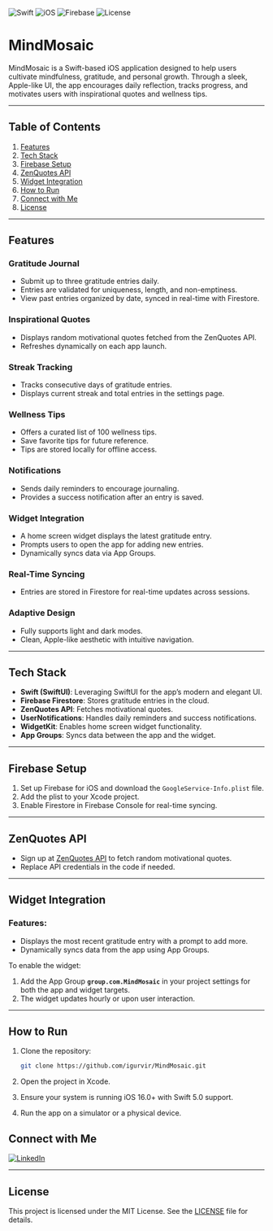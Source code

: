 ![Swift](https://img.shields.io/badge/Swift-5.0-orange.svg)
![iOS](https://img.shields.io/badge/iOS-16.0%2B-blue.svg)
![Firebase](https://img.shields.io/badge/Firebase-Firestore-yellow.svg)
![License](https://img.shields.io/badge/License-MIT-green.svg)

# MindMosaic  
MindMosaic is a Swift-based iOS application designed to help users cultivate mindfulness, gratitude, and personal growth. Through a sleek, Apple-like UI, the app encourages daily reflection, tracks progress, and motivates users with inspirational quotes and wellness tips.

---

## Table of Contents  
1. [Features](#features)  
2. [Tech Stack](#tech-stack)  
3. [Firebase Setup](#firebase-setup)  
4. [ZenQuotes API](#zenquotes-api)  
5. [Widget Integration](#widget-integration)  
6. [How to Run](#how-to-run)  
7. [Connect with Me](#connect-with-me)  
8. [License](#license)

---

## Features  

### Gratitude Journal  
- Submit up to three gratitude entries daily.
- Entries are validated for uniqueness, length, and non-emptiness.
- View past entries organized by date, synced in real-time with Firestore.

### Inspirational Quotes  
- Displays random motivational quotes fetched from the ZenQuotes API.
- Refreshes dynamically on each app launch.

### Streak Tracking  
- Tracks consecutive days of gratitude entries.
- Displays current streak and total entries in the settings page.

### Wellness Tips  
- Offers a curated list of 100 wellness tips.
- Save favorite tips for future reference.  
- Tips are stored locally for offline access.

### Notifications  
- Sends daily reminders to encourage journaling.
- Provides a success notification after an entry is saved.

### Widget Integration  
- A home screen widget displays the latest gratitude entry.  
- Prompts users to open the app for adding new entries.  
- Dynamically syncs data via App Groups.

### Real-Time Syncing  
- Entries are stored in Firestore for real-time updates across sessions.

### Adaptive Design  
- Fully supports light and dark modes.
- Clean, Apple-like aesthetic with intuitive navigation.

---

## Tech Stack  

- **Swift (SwiftUI)**: Leveraging SwiftUI for the app’s modern and elegant UI.  
- **Firebase Firestore**: Stores gratitude entries in the cloud.  
- **ZenQuotes API**: Fetches motivational quotes.  
- **UserNotifications**: Handles daily reminders and success notifications.  
- **WidgetKit**: Enables home screen widget functionality.  
- **App Groups**: Syncs data between the app and the widget.

---

## Firebase Setup  

1. Set up Firebase for iOS and download the `GoogleService-Info.plist` file.  
2. Add the plist to your Xcode project.  
3. Enable Firestore in Firebase Console for real-time syncing.

---

## ZenQuotes API  

- Sign up at [ZenQuotes API](https://zenquotes.io/) to fetch random motivational quotes.  
- Replace API credentials in the code if needed.

---

## Widget Integration  

### Features:
- Displays the most recent gratitude entry with a prompt to add more.
- Dynamically syncs data from the app using App Groups.  

To enable the widget:
1. Add the App Group **`group.com.MindMosaic`** in your project settings for both the app and widget targets.  
2. The widget updates hourly or upon user interaction.

---

## How to Run  

1. Clone the repository:  
   ```bash  
   git clone https://github.com/igurvir/MindMosaic.git
2. Open the project in Xcode.
   
3. Ensure your system is running iOS 16.0+ with Swift 5.0 support.

4. Run the app on a simulator or a physical device.

## Connect with Me  

[![LinkedIn](https://img.shields.io/badge/LinkedIn-Connect-blue)](www.linkedin.com/in/gurvir-singh5)  

---

## License  

This project is licensed under the MIT License. See the [LICENSE](LICENSE) file for details.

